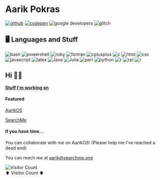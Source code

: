 # Aarik Pokras
<a href = "https://github.com/aarikpokras">![github](https://img.shields.io/badge/-github-black?logo=github&style=for-the-badge)</a> <a href = "https://codepen.io/my-tech">![codepen](https://img.shields.io/badge/-codepen-3D4048?logo=codepen&style=for-the-badge)</a> ![google developers](https://img.shields.io/badge/-google%20developers-1B73E8?logo=google&style=for-the-badge&logoColor=white) ![glitch](https://img.shields.io/badge/-glitch-FE7697?logo=glitch&style=for-the-badge)
## 🖥 Languages and Stuff
![bash](https://img.shields.io/badge/-bash-black?logo=gnu-bash&style=for-the-badge&logoColor=white) ![powershell](https://img.shields.io/badge/-powershell-darkblue?logo=powershell&style=for-the-badge) ![ruby](https://img.shields.io/badge/-ruby-red?logo=ruby&style=for-the-badge) ![fortran](https://img.shields.io/badge/-fortran-purple?logo=fortran&style=for-the-badge) ![cplusplus](https://img.shields.io/badge/-C++-blue?logo=cplusplus&style=for-the-badge) ![c](https://img.shields.io/badge/-C-blue?logo=c&style=for-the-badge) ![html](https://img.shields.io/badge/-HTML-white?logo=html5&style=for-the-badge) ![css](https://img.shields.io/badge/-CSS-blue?logo=css3&style=for-the-badge) ![javascript](https://img.shields.io/badge/-JavaScript-grey?logo=javascript&style=for-the-badge) ![latex](https://img.shields.io/badge/-latex-teal?logo=latex&style=for-the-badge) ![Java](https://img.shields.io/badge/-java-orange?logo=coffeescript&style=for-the-badge) ![Julia](https://img.shields.io/badge/-julia-darkgreen?logo=julia&style=for-the-badge&logoColor=white) ![perl](https://img.shields.io/badge/-perl-darkblue?logo=perl&style=for-the-badge) ![python](https://img.shields.io/badge/-python-yellow?logo=python&style=for-the-badge) ![r](https://img.shields.io/badge/-r-grey?logo=r&style=for-the-badge) ![rpi](https://img.shields.io/badge/-raspberry%20pi-B6123F?logo=raspberrypi&style=for-the-badge) ![r](https://img.shields.io/badge/-r-grey?logo=r&style=for-the-badge) 


## Hi 👋🏼
[**Stuff I'm working on**](https://aarikpokras.github.io/stuff-ive-been-working-on/)
#### Featured
[AarikOS](https://github.com/aarikpokras/aarikos)

[SearchMe](https://searchme.one)
#### If you have time...
You can collaborate with me on AarikOS! (Please help me I've reached a dead end)

You can reach me at aarik@searchme.one
<!--
**aarikpokras/aarikpokras** is a ✨ _special_ ✨ repository because its `README.md` (this file) appears on your GitHub profile.

Here are some ideas to get you started:

- 🔭 I’m currently working on ...
- 🌱 I’m currently learning ...
- 👯 I’m looking to collaborate on ...
- 🤔 I’m looking for help with ...
- 💬 Ask me about ...
- 📫 How to reach me: ...
- 😄 Pronouns: ...
- ⚡ Fun fact: ...
-->
![Visitor Count](https://profile-counter.glitch.me/aarikpokras/count.svg)
<br />⬆️ Visitor Count ⬆️
